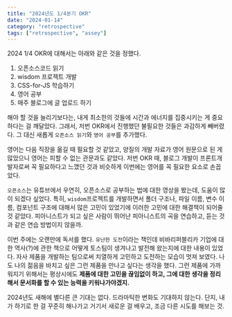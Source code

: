 ```yaml
---
title: "2024년도 1/4분기 OKR"
date: "2024-01-14"
category: "retrospective"
tags: ["retrospective", "assey"]
---
```


2024 1/4 OKR에 대해서는 아래와 같은 것을 정했다.

1. 오픈소스코드 읽기
2. wisdom 프로젝트 개발
3. CSS-for-JS 학습하기
4. 영어 공부
5. 매주 블로그에 글 업로드 하기

해야 할 것을 늘리기보다는, 내게 최소한의 것들에 시간과 에너지를 집중시키는 게 중요하다는 걸 깨달았다. 그래서, 저번 OKR에서 진행했던 불필요한 것들은 과감하게 빼버렸다. 그 대신 새롭게 `오픈소스 읽기`와 `영어 공부`를 추가했다.

영어는 다음 직장을 옮길 때 필요할 것 같았고, 양질의 개발 자료가 영어 원문으로 된 게 많았으니 영어는 피할 수 없는 관문과도 같았다. 저번 OKR 때, 블로그 개발이 프론트개발자로써 꼭 필요하다고 느꼈던 것과 비슷하게 이번에는 영어를 꼭 필요한 요소로 손꼽았다.

`오픈소스`는 유튜브에서 우연히, 오픈소스로 공부하는 법에 대한 영상을 봤는데, 도움이 많이 되겠다 싶었다. 특히, `wisdom`프로젝트를 개발하면서 폴더 구조나, 파일 이름, 변수 이름, 컴포넌트 구조에 대해서 많은 고민이 있었기에 이러한 고민에 대한 해결책이 되어줄 것 같았다. 피아니스트가 되고 싶은 사람이 뛰어난 피아니스트의 곡을 연습하고, 듣는 것과 같은 연습 방법이지 않을까.

이번 주에는 오랜만에 독서를 했다. `유난한 도전`이라는 책인데 비바리퍼블리카 기업에 대한 역사(?)에 관한 책으로 어떻게 토스팀이 생겨나고 발전해 왔는지에 대한 내용이 있었다. 자사 제품을 개발하는 팀으로써 치열하게 고민하고 도전하는 모습이 멋져 보였다. 나도 나의 젊음을 바치고 싶은 그런 제품을 만나고 싶다는 생각을 했다. 그런 제품에 가까워지기 위해서는 평상시에도 **제품에 대한 고민을 끊임없이 하고, 그에 대한 생각을 정리해서 문서화를 할 수 있는 능력을 키워나가야겠지.**

2024년도 새해에 별다른 큰 기대는 없다. 드라마틱한 변화도 기대하지 않는다. 단지, 내가 하기로 한 걸 꾸준히 해나가고 거기서 새로운 걸 배우고, 조금 다른 시도를 해보는 것.
